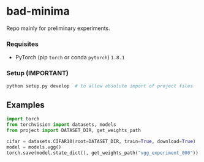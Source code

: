 # bad-minima

Repo mainly for preliminary experiments.

### Requisites

- PyTorch (pip `torch` or conda `pytorch`) `1.8.1`

### Setup (IMPORTANT)

```bash
python setup.py develop  # to allow absolute import of project files
```

## Examples

```python
import torch
from torchvision import datasets, models
from project import DATASET_DIR, get_weights_path

cifar = datasets.CIFAR10(root=DATASET_DIR, train=True, download=True)
model = models.vgg()
torch.save(model.state_dict(), get_weights_path("vgg_experiment_000"))
```
